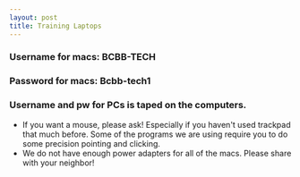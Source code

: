 ```yaml
---
layout: post
title: Training Laptops
---
```




### Username for macs: BCBB-TECH

### Password for macs: Bcbb-tech1

### Username and pw for PCs is taped on the computers.

- If you want a mouse, please ask!  Especially if you haven't used trackpad that much before.  Some of the programs we are using require you to do some precision pointing and clicking.
- We do not have enough power adapters for all of the macs.  Please share with your neighbor!